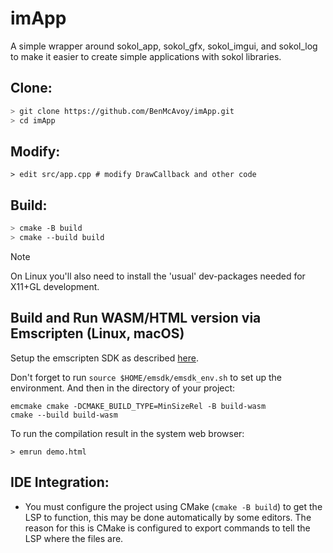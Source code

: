 # imApp

A simple wrapper around sokol_app, sokol_gfx, sokol_imgui, and sokol_log to make it easier to create simple applications with sokol libraries.

## Clone:

```bash
> git clone https://github.com/BenMcAvoy/imApp.git
> cd imApp
```

## Modify:
```
> edit src/app.cpp # modify DrawCallback and other code
```

## Build:

```bash
> cmake -B build
> cmake --build build
```

> [!NOTE]
> On Linux you'll also need to install the 'usual' dev-packages needed for X11+GL development.

## Build and Run WASM/HTML version via Emscripten (Linux, macOS)

Setup the emscripten SDK as described [here](https://emscripten.org/docs/getting_started/downloads.html#installation-instructions).

Don't forget to run `source $HOME/emsdk/emsdk_env.sh` to set up the environment.
And then in the directory of your project:

```
emcmake cmake -DCMAKE_BUILD_TYPE=MinSizeRel -B build-wasm
cmake --build build-wasm
```

To run the compilation result in the system web browser:

```
> emrun demo.html
```

## IDE Integration:
- You must configure the project using CMake (`cmake -B build`) to get the LSP to function, this may be done automatically by some editors. The reason for this is CMake is configured to export commands to tell the LSP where the files are.

